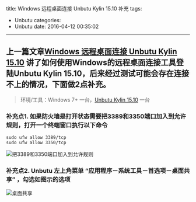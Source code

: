 title: Windows 远程桌面连接 Unbutu Kylin 15.10 补充
tags:
  - Unbutu
categories:
  - Unbutu
date: 2016-04-12 00:35:02
---


## 上一篇文章[Windows 远程桌面连接 Unbutu Kylin 15.10][0] 讲了如何使用Windows的远程桌面连接工具登陆Unbutu Kylin 15.10，后来经过测试可能会存在连接不上的情况，下面做2点补充。

> 环境/工具：Windows 7+ 一台，[Unbutu Kylin 15.10][0] 一台

### 补充点1. 如果防火墙是打开状态需要把3389和3350端口加入到允许规则，打开一个终端窗口执行以下命令

```
sudo ufw allow 3389/tcp
sudo ufw allow 3350/tcp
```

![把3389和3350端口加入到允许规则][1]

### 补充点2. Unbutu 左上角菜单 “应用程序－系统工具－首选项－桌面共享” ，勾选如图示的选项

![桌面共享][2]

[0]: http://www.lanhouzi.net/2016/03/31/windows-remote-connection-unbutu-15.10/
[1]: http://lanhouzi.qiniudn.com/hexo/blog/ubuntu_kylin_15.10_13.png
[2]: http://lanhouzi.qiniudn.com/hexo/blog/ubuntu_kylin_15.10_14.png